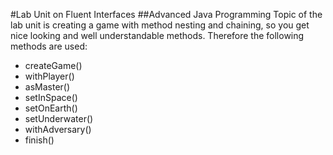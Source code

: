 #Lab Unit on Fluent Interfaces
##Advanced Java Programming
Topic of the lab unit is creating a game with method nesting and chaining, so you get nice looking and well understandable methods. Therefore the following methods are used:
+ createGame()
+ withPlayer()
+ asMaster()
+ setInSpace()
+ setOnEarth()
+ setUnderwater()
+ withAdversary()
+ finish()